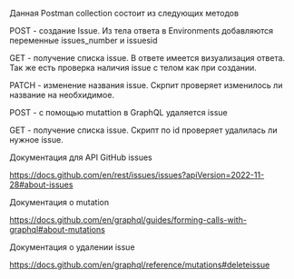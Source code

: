 Данная Postman collection состоит из следующих методов  

POST - создание Issue. Из тела ответа в Environments добавляются переменные issues_number и issuesid  

GET - получение списка issue. В ответе имеется визуализация ответа. Так же есть проверка наличия issue  с телом как при создании.   

PATCH - изменение названия issue. Скрпит проверяет изменилось ли название на необхидимое.  

POST - с помощью mutattion в GraphQL удаляется issue  

GET - получение списка issue. Скрипт по id проверяет удалилась ли нужное issue.   


Документация для API GitHub issues  

https://docs.github.com/en/rest/issues/issues?apiVersion=2022-11-28#about-issues  

Документация о mutation  

https://docs.github.com/en/graphql/guides/forming-calls-with-graphql#about-mutations  

Документация о удалении issue  

https://docs.github.com/en/graphql/reference/mutations#deleteissue  

